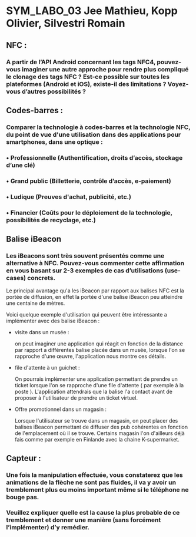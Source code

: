 # SYM_LABO_03 Jee Mathieu, Kopp Olivier, Silvestri Romain

## NFC : 

### A partir de l’API Android concernant les tags NFC4, pouvez-vous imaginer une autre approche pour rendre plus compliqué le clonage des tags NFC ? Est-ce possible sur toutes les plateformes (Android et iOS), existe-il des limitations ? Voyez-vous d’autres possibilités ?

## Codes-barres : 

### Comparer la technologie à codes-barres et la technologie NFC, du point de vue d'une utilisation dans des applications pour smartphones, dans une optique :

### • Professionnelle (Authentification, droits d’accès, stockage d’une clé)

### • Grand public (Billetterie, contrôle d’accès, e-paiement)

### • Ludique (Preuves d'achat, publicité, etc.)

### • Financier (Coûts pour le déploiement de la technologie, possibilités de recyclage, etc.)

## Balise iBeacon

### Les iBeacons sont très souvent présentés comme une alternative à NFC. Pouvez-vous commenter cette affirmation en vous basant sur 2-3 exemples de cas d’utilisations (use-cases) concrets.

Le principal avantage qu'a les iBeacon par rapport aux balises NFC est la portée de diffusion, en effet la portée d'une balise iBeacon peu atteindre une centaine de mètres. 

Voici quelque exemple d'utilisation qui peuvent être intéressante a implémenter avec des balise iBeacon : 

- visite dans un musée : 

  on peut imaginer une application qui réagit en fonction de la distance par rapport a différentes balise placée dans un musée, lorsque l'on se rapproche d'une œuvre, l'application nous montre ces détails.

- file d'attente à un guichet : 

  On pourrais implémenter une application permettant de prendre un ticket lorsque l'on se rapproche d'une file d'attente ( par exemple à la poste ). L'application attendrais que la balise l'a contact avant de proposer à l'utilisateur de prendre un ticket virtuel.

- Offre promotionnel dans un magasin : 

  Lorsque l'utilisateur se trouve dans un magasin, on peut placer des balises iBeacon permettant de diffuser des pub cohérentes en fonction de l'emplacement où il se trouve. Certains magasin l'on d'ailleurs déjà fais comme par exemple en Finlande avec la chaine K-supermarket. 

## Capteur : 

### Une fois la manipulation effectuée, vous constaterez que les animations de la flèche ne sont pas fluides, il va y avoir un tremblement plus ou moins important même si le téléphone ne bouge pas.

### Veuillez expliquer quelle est la cause la plus probable de ce tremblement et donner une manière (sans forcément l’implémenter) d’y remédier.